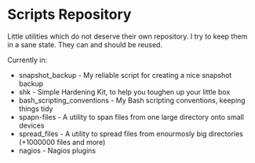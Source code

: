 # Scripts Repository

Little utilities which do not deserve their own repository. I try to keep them
in a sane state. They can and should be reused.

Currently in:
 * snapshot_backup - My reliable script for creating a nice snapshot backup
 * shk - Simple Hardening Kit, to help you toughen up your little box
 * bash_scripting_conventions - My Bash scripting conventions, keeping things tidy
 * spapn-files - A utility to span files from one large directory onto small devices
 * spread_files - A utility to spread files from enourmosly big directories (+1000000 files and more)
 * nagios - Nagios plugins
